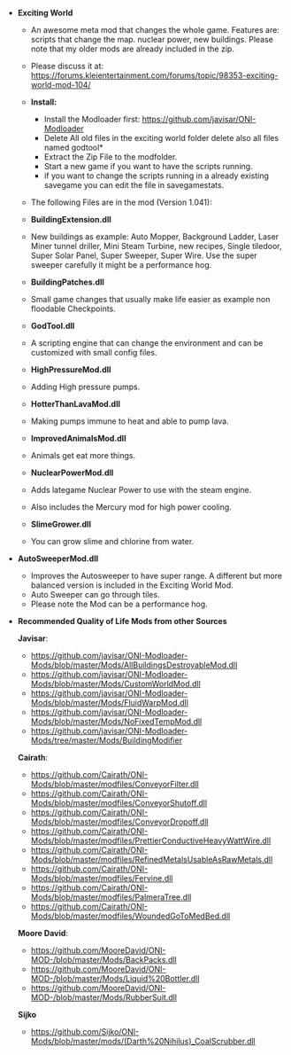 - **Exciting World**

    - An awesome meta mod that changes the whole game. Features are: scripts that change the map. nuclear power, new buildings. Please note that my older mods are already included in the zip.
        
    - Please discuss it at: https://forums.kleientertainment.com/forums/topic/98353-exciting-world-mod-104/
    
    
    - **Install:**
        - Install the Modloader first:  https://github.com/javisar/ONI-Modloader
        - Delete All old files in the exciting world folder delete also all files named godtool*
        - Extract the Zip File to the modfolder.
        - Start a new game if you want to have the scripts running.
        - if you want to change the scripts running in a already existing savegame you can edit the file in savegamestats.
    
    - The following Files are in the mod (Version 1.041):
   
    - **BuildingExtension.dll** 
    
    - New buildings as example: Auto Mopper, Background Ladder, Laser Miner tunnel driller, Mini Steam Turbine, new recipes, Single tiledoor, Super Solar Panel, Super Sweeper, Super Wire. Use the super sweeper carefully it might be a performance hog.
  
  
  
    - **BuildingPatches.dll**
    - Small game changes that usually make life easier as example non floodable Checkpoints.
    
   
    - **GodTool.dll** 
    - A scripting engine that can change the environment and can be customized with small config files.
  
  
    - **HighPressureMod.dll**
    - Adding High pressure pumps.

   
    - **HotterThanLavaMod.dll** 
    - Making pumps immune to heat and able to pump lava.
  
    - **ImprovedAnimalsMod.dll**
    - Animals get eat more things.
  
    - **NuclearPowerMod.dll**
    - Adds lategame Nuclear Power to use with the steam engine.
    - Also includes the Mercury mod for high power cooling.
    
    - **SlimeGrower.dll**
    - You can grow slime and chlorine from water.
    

- **AutoSweeperMod.dll**
    
    - Improves the Autosweeper to have super range. A different but more balanced version is included in the Exciting World Mod.
    - Auto Sweeper can go through tiles.
    - Please note the Mod can be a performance hog.


- **Recommended Quality of Life Mods from other Sources**

    **Javisar**: 
    - https://github.com/javisar/ONI-Modloader-Mods/blob/master/Mods/AllBuildingsDestroyableMod.dll
    - https://github.com/javisar/ONI-Modloader-Mods/blob/master/Mods/CustomWorldMod.dll
    - https://github.com/javisar/ONI-Modloader-Mods/blob/master/Mods/FluidWarpMod.dll
    - https://github.com/javisar/ONI-Modloader-Mods/blob/master/Mods/NoFixedTempMod.dll
    - https://github.com/javisar/ONI-Modloader-Mods/tree/master/Mods/BuildingModifier
    
    **Cairath**: 
    - https://github.com/Cairath/ONI-Mods/blob/master/modfiles/ConveyorFilter.dll
    - https://github.com/Cairath/ONI-Mods/blob/master/modfiles/ConveyorShutoff.dll
    - https://github.com/Cairath/ONI-Mods/blob/master/modfiles/ConveyorDropoff.dll
    - https://github.com/Cairath/ONI-Mods/blob/master/modfiles/PrettierConductiveHeavyWattWire.dll
    - https://github.com/Cairath/ONI-Mods/blob/master/modfiles/RefinedMetalsUsableAsRawMetals.dll
    - https://github.com/Cairath/ONI-Mods/blob/master/modfiles/Fervine.dll
    - https://github.com/Cairath/ONI-Mods/blob/master/modfiles/PalmeraTree.dll
    - https://github.com/Cairath/ONI-Mods/blob/master/modfiles/WoundedGoToMedBed.dll
    
    **Moore David**: 
    - https://github.com/MooreDavid/ONI-MOD-/blob/master/Mods/BackPacks.dll
    - https://github.com/MooreDavid/ONI-MOD-/blob/master/Mods/Liquid%20Bottler.dll
    - https://github.com/MooreDavid/ONI-MOD-/blob/master/Mods/RubberSuit.dll
    
    **Sijko**
    - https://github.com/Sijko/ONI-Mods/blob/master/mods/(Darth%20Nihilus)_CoalScrubber.dll
